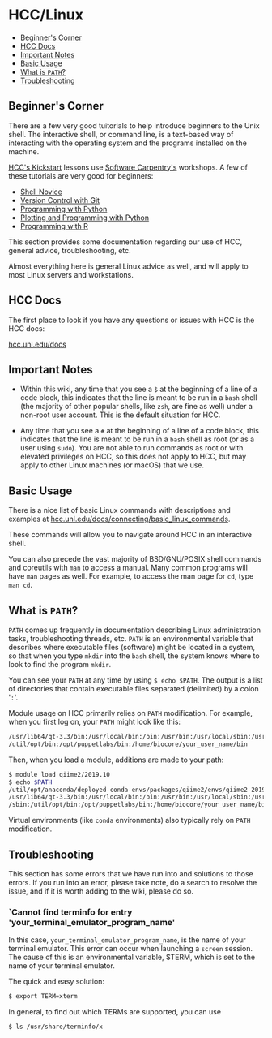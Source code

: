 # HCC/Linux

* [Beginner's Corner](#beginners-corner) 
* [HCC Docs](#hcc-docs)
* [Important Notes](#important-notes)
* [Basic Usage](#basic-usage)
* [What is `PATH`?](#what-is-path)
* [Troubleshooting](#troubleshooting)

## Beginner's Corner

There are a few very good tuitorials to help introduce beginners to the Unix shell.
The interactive shell, or command line, is a text-based way of interacting with the 
operating system and the programs installed on the machine.

[HCC's Kickstart](https://hcc.unl.edu/hcc-kickstart-2020) lessons use 
[Software Carpentry's](http://software-carpentry.org) workshops. A few of these tutorials 
are very good for beginners:

* [Shell Novice](http://swcarpentry.github.io/shell-novice/)
* [Version Control with Git](swcarpentry.github.io/git-novice/)
* [Programming with Python](https://swcarpentry.github.io/python-novice-inflammation/)
* [Plotting and Programming with Python](http://swcarpentry.github.io/python-novice-gapminder/)
* [Programming with R](http://swcarpentry.github.io/r-novice-inflammation/)

This section provides some documentation regarding our use of HCC, general advice,
troubleshooting, etc.

Almost everything here is general Linux advice as well, and will apply to 
most Linux servers and workstations. 

## HCC Docs

The first place to look if you have any questions or issues with HCC is the
HCC docs:

[hcc.unl.edu/docs](https://hcc.unl.edu/docs)

## Important Notes

* Within this wiki, any time that you see a `$` at the beginning of a line of a code block, 
this indicates that the line is meant to be run in a `bash` shell (the majority of other 
popular shells, like `zsh`, are fine as well) under a non-root user
account. This is the default situation for HCC.

* Any time that you see a `#` at the beginning of a line of a code block, this 
indicates that the line is meant to be run in a `bash` shell as root (or as a user
using `sudo`). You are not able to run commands as root or with elevated privileges on HCC, 
so this does not apply to HCC, but may apply to other Linux machines (or macOS) that
we use.

## Basic Usage

There is a nice list of basic Linux commands with descriptions and examples
at [hcc.unl.edu/docs/connecting/basic_linux_commands](https://hcc.unl.edu/docs/connecting/basic_linux_commands).

These commands will allow you to navigate around HCC in an interactive shell.

You can also precede the vast majority of BSD/GNU/POSIX shell commands and coreutils with 
`man` to access a manual. Many common programs will have `man` pages as well. For example,
to access the man page for `cd`, type `man cd`.

## What is `PATH`?

`PATH` comes up frequently in documentation describing Linux administration tasks, 
troubleshooting threads, etc. `PATH` is an environmental variable that describes where 
executable files (software) might be located in a system, so that when you type `mkdir` 
into the `bash` shell, the system knows where to look to find the program `mkdir`.

You can see your `PATH` at any time by using `$ echo $PATH`. The output is a list 
of directories that contain executable files separated (delimited) by a colon '`:`'.

Module usage on HCC primarily relies on `PATH` modification. For example, when you first
log on, your `PATH` might look like this:

```bash
/usr/lib64/qt-3.3/bin:/usr/local/bin:/bin:/usr/bin:/usr/local/sbin:/usr/sbin:/sbin:
/util/opt/bin:/opt/puppetlabs/bin:/home/biocore/your_user_name/bin
```

Then, when you load a module, additions are made to your path:

```bash
$ module load qiime2/2019.10
$ echo $PATH
/util/opt/anaconda/deployed-conda-envs/packages/qiime2/envs/qiime2-2019.10/bin:
/usr/lib64/qt-3.3/bin:/usr/local/bin:/bin:/usr/bin:/usr/local/sbin:/usr/sbin:
/sbin:/util/opt/bin:/opt/puppetlabs/bin:/home/biocore/your_user_name/bin
```

Virtual environments (like `conda` environments) also typically rely on `PATH`
modification.

## Troubleshooting

This section has some errors that we have run into and solutions to those errors.
If you run into an error, please take note, do a search to resolve the issue, and 
if it is worth adding to the wiki, please do so.

### `Cannot find terminfo for entry 'your_terminal_emulator_program_name'

In this case, `your_terminal_emulator_program_name`, is the name of your 
terminal emulator. This error can occur when launching a `screen` session. 
The cause of this is an environmental variable, $TERM, which is set to the
name of your terminal emulator. 

The quick and easy solution:
```bash
$ export TERM=xterm
```

In general, to find out which TERMs are supported, you can use

```bash
$ ls /usr/share/terminfo/x
```

